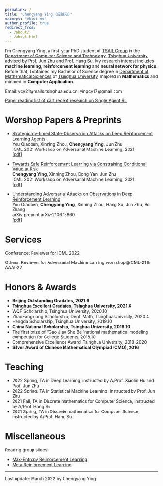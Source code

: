```yaml
---
permalink: /
title: "Chengyang Ying (应铖阳)"
excerpt: "About me"
author_profile: true
redirect_from: 
  - /about/
  - /about.html
---
```


I’m Chengyang Ying, a first-year PhD student of [TSAIL Group](https://ml.cs.tsinghua.edu.cn/index.html) in the [Department of Computer Science and Technology](https://www.cs.tsinghua.edu.cn/), [Tsinghua University](https://www.tsinghua.edu.cn/), advised by Prof. [Jun Zhu](https://ml.cs.tsinghua.edu.cn/~jun/index.shtml) and Prof. [Hang Su](https://www.suhangss.me/). My research interest includes **machine learning**, **reinforcement learning** and **neural network for physics**. Before that, I obtained my Bachelor of Science degree in [Department of Mathematical Sciences](https://math.tsinghua.edu.cn/) of [Tsinghua University](https://www.tsinghua.edu.cn/), majored in **Mathematics** and minored in **Computer Application**.

Email: ycy21@mails.tsinghua.edu.cn; yingcy17@gmail.com

[Paper reading list of part recent research on Single Agent RL](https://github.com/yingchengyang/Reinforcement-Learning-Papers)

Worshop Papers & Preprints
======
* [Strategically-timed State-Observation Attacks on Deep Reinforcement Learning Agents](https://openreview.net/forum?id=FSD_8Sglf_u) <br>
You Qiaoben, Xinning Zhou, **Chengyang Ying**, Jun Zhu <br>
ICML 2021 Workshop on Adversarial Machine Learning, 2021 <br>
\[[pdf](https://openreview.net/pdf?id=FSD_8Sglf_u)\]

* [Towards Safe Reinforcement Learning via Constraining Conditional Value at Risk](https://openreview.net/forum?id=igA6MDRISO1) <br>
**Chengyang Ying**, Xinning Zhou, Dong Yan, Jun Zhu <br>
ICML 2021 Workshop on Adversarial Machine Learning, 2021 <br>
\[[pdf](https://openreview.net/pdf?id=igA6MDRISO1)\]

* [Understanding Adversarial Attacks on Observations in Deep Reinforcement Learning](https://arxiv.org/abs/2106.15860v2) <br>
You Qiaoben, **Chengyang Ying**, Xinning Zhou, Hang Su, Jun Zhu, Bo Zhang <br>
arXiv preprint arXiv:2106.15860 <br>
\[[pdf](https://arxiv.org/pdf/2106.15860v2.pdf)\]

<!-- Manuscripts
======
* Analysis of Alignment Phenomenon in Simple Teacher-student Networks with Finite Width <br>
Hanlin Zhu, **Chengyang Ying**, Song Zuo <br>
\[[pdf](https://openreview.net/pdf?id=e3bhF_p0T7c)\]

Projects
======
* We (Zhongkai Hao, Chengyang Ying, Zhengyi Wang) automatically crawl and classify articles about NN4Phys.<br>
\[[link](https://ml.cs.tsinghua.edu.cn/~zhongkai/papers/ml4phys_paperlist.txt)\] -->

Services
======
Conference: Reviewer for ICML 2022

Others: Reviewer for Adversarial Machine Larning workshop@ICML-21 & AAAI-22

Honors & Awards
======
* **Beijing Outstanding Gradates, 2021.6** 
* **Tsinghua Excellent Gradates, Tsinghua University, 2021.6**
* WQF Scholarship, Tsinghua University, 2020.10
* ZhaoFangxiong Scholorship, Dept. Math, Tsinghua Univrsity, 2020.4
* Hengda Scholarship, Tsinghua University, 2019.10
* **China National Scholarship, Tsinghua University, 2018.10**
* The first prize of “Gao Jiao She Bei”national mathematical modeling competition for College Students, 2018.10
* Comprehensive Excellence Award, Tsinghua University, 2018-2020
* **Silver Award of Chinese Mathematical Olympiad (CMO), 2016**

Teaching
======
* 2022 Spring, TA in Deep Learning, instructed by A/Prof. Xiaolin Hu and Prof. Jun Zhu
* 2022 Spring, TA in Statistical Machine Learning, instructed by Prof. Jun Zhu
* 2021 Fall, TA in Discrete mathematics for Computer Science, instructed by A/Prof. Hang Su
* 2021 Spring, TA in Discrete mathematics for Computer Science, instructed by A/Prof. Hang Su

Miscellaneous
======
Reading group slides:
* [Max-Entropy Reinforcement Learning](https://ml.cs.tsinghua.edu.cn/~chengyang/reading_meeting/Reading_Meeting_20211126.pdf)
* [Meta Reinforcement Learning](https://ml.cs.tsinghua.edu.cn/~chengyang/reading_meeting/Reading_Meeting_20220311.pdf)
 
***
Last update: March 2022 by Chengyang Ying
